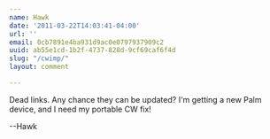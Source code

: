 ```yaml
---
name: Hawk
date: '2011-03-22T14:03:41-04:00'
url: ''
email: 0cb7891e4ba931d9ac0e0797937909c2
uuid: ab55e1cd-1b2f-4737-828d-9cf69caf6f4d
slug: "/cwimp/"
layout: comment

---
```


Dead links.  Any chance they can be updated?  I'm getting a new Palm device, and I need my portable CW fix!

--Hawk
